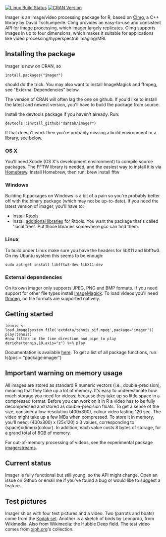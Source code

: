 [![Linux Build Status](https://travis-ci.org/dahtah/imager.png?branch=master)](https://travis-ci.org/dahtah/imager)
[![CRAN Version](http://www.r-pkg.org/badges/version/imager)](http://cran.rstudio.com/web/packages/imager)

Imager is an image/video processing package for R, based on [CImg](http://cimg.eu/), a C++ library by David Tschumperlé. CImg provides an easy-to-use and consistent API for image processing, which imager largely replicates. CImg supports images in up to four dimensions, which makes it suitable for applications like video processing/hyperspectral imaging/MRI.

## Installing the package

Imager is now on CRAN, so

	install.packages("imager")

should do the trick. You may also want to install ImageMagick and ffmpeg, see "External Dependencies" below. 

The version of CRAN will often lag the one on github. If you'd like to install the latest and newest version, you'll have to build the package from source. 

Install the devtools package if you haven't already. Run:

	devtools::install_github("dahtah/imager")

If that doesn't work then you're probably missing a build environment or a library, see below.


### OS X

You'll need Xcode (OS X's development environment) to compile source packages. The FFTW library is needed, and the easiest way to install it is via [Homebrew](http://brew.sh/). Install Homebrew, then run:
	brew install fftw

### Windows

Building R packages on Windows is a bit of a pain so you're probably better off with the binary package (which may not be up-to-date). If you need the latest version of imager, you'll have to:

- Install [Rtools](https://cran.r-project.org/bin/windows/Rtools/index.html)
- Install [additional libraries](http://www.stats.ox.ac.uk/pub/Rtools/libs.html) for Rtools. You want the package that's called "local tree". Put those libraries somewhere gcc can find them. 

### Linux

To build under Linux make sure you have the headers for libX11 and libfftw3. On my Ubuntu system this seems to be enough:

	sudo apt-get install libfftw3-dev libX11-dev


### External dependencies

On its own imager only supports JPEG, PNG and BMP formats. If you need support for other file types install [ImageMagick](http://www.imagemagick.org/script/binary-releases.php).
To load videos you'll need [ffmpeg](http://ffmpeg.org/download.html), no file formats are supported natively.


## Getting started 

	tennis <- load.image(system.file('extdata/tennis_sif.mpeg',package='imager'))
	play(tennis)
	#now filter in the time direction and pipe to play
	deriche(tennis,10,axis="z") %>% play

Documentation is available [here](http://dahtah.github.io/imager/). To get a list of all package functions, run:
	ls(pos = "package:imager")

## Important warning on memory usage

All images are stored as standard R numeric vectors (i.e., double-precision), meaning that they take up a lot of memory. It's easy to underestimate how much storage you need for videos, because they take up so little space in a compressed format. Before you can work on it in R a video has to be fully decompressed and stored as double-precision floats. To get a sense of the size, consider a low-resolution (400x300), colour video lasting 120 sec. The video might take up a few MBs when compressed. To store it in memory, you'll need:
(400x300) x (25x120) x 3
values, corresponding to (space)x(time)x(colour). In addition, each value costs 8 bytes of storage, for a grand total of 8GB of memory.

For out-of-memory processing of videos, see the experimental package [imagerstreams](https://github.com/dahtah/imagerstreams). 


## Current status

Imager is fully functional but still young, so the API might change. Open an issue on Github or email me if you've found a bug or would like to suggest a feature.

## Test pictures

Imager ships with four test pictures and a video. Two (parrots and boats) come from the [Kodak set](http://r0k.us/graphics/kodak/). Another is a sketch of birds by Leonardo, from Wikimedia. Also from Wikimedia: the Hubble Deep field. 
The test video comes from [xiph.org](https://media.xiph.org/video/derf/)'s collection.
